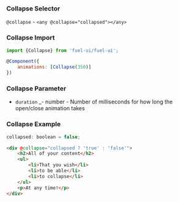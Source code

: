 ### Collapse Selector
`@collapse` - `<any @collapse="collapsed"></any>`

### Collapse Import
```javascript
import {Collapse} from 'fuel-ui/fuel-ui';

@Component({
    animations: [Collapse(350)]
})
```

### Collapse Parameter

  * `duration` _- number -
    Number of milliseconds for how long the open/close animation takes
 
### Collapse Example
```javascript
collapsed: boolean = false;
```

```html
<div @collapse="collapsed ? 'true' : 'false'">
    <h2>All of your content</h2>
    <ul>
        <li>That you wish</li>
        <li>to be able</li>
        <li>to collapse</li>
    </ul>
    <p>At any time!</p>
</div>
```